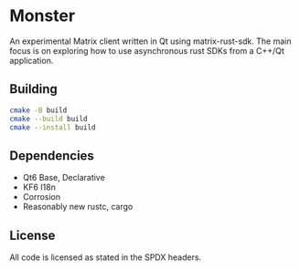 <!-- SPDX-FileCopyrightText: Tobias Fella <tobias.fella@kde.org>
     SPDX-License-Identifier: CC0-1.0 -->

# Monster

An experimental Matrix client written in Qt using matrix-rust-sdk. The main focus is on exploring how to use asynchronous rust SDKs from a C++/Qt application.

## Building
```bash
cmake -B build
cmake --build build
cmake --install build
```

## Dependencies

- Qt6 Base, Declarative
- KF6 I18n
- Corrosion
- Reasonably new rustc, cargo

## License

All code is licensed as stated in the SPDX headers.
